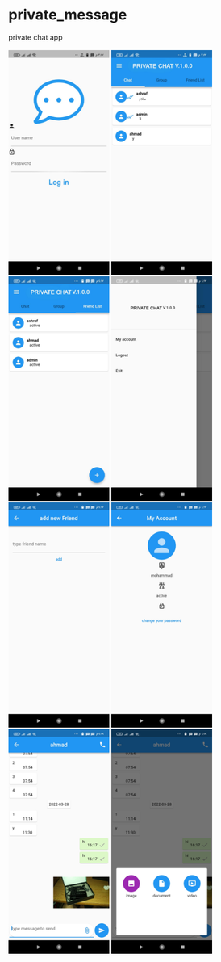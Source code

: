 # private_message

private chat app
 <br><br>
<img src="screenshots/1.jpg" width=200>
<img src="screenshots/2.jpg" width=200>
<img src="screenshots/3.jpg" width=200>
<img src="screenshots/4.jpg" width=200>
<img src="screenshots/5.jpg" width=200>
<img src="screenshots/6.jpg" width=200>
<img src="screenshots/7.jpg" width=200>
<img src="screenshots/8.jpg" width=200>